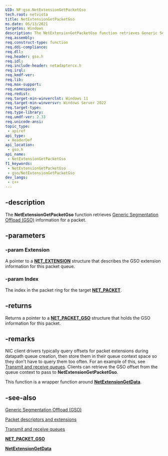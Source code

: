 ```yaml
---
UID: NF:gso.NetExtensionGetPacketGso
tech.root: netvista
title: NetExtensionGetPacketGso
ms.date: 05/13/2021
targetos: Windows
description: The NetExtensionGetPacketGso function retrieves Generic Segmentation Offload (GSO) information for a packet.
req.assembly: 
req.construct-type: function
req.ddi-compliance: 
req.dll: 
req.header: gso.h
req.idl: 
req.include-header: netadaptercx.h
req.irql: 
req.kmdf-ver: 
req.lib: 
req.max-support: 
req.namespace: 
req.redist: 
req.target-min-winverclnt: Windows 11
req.target-min-winversvr: Windows Server 2022
req.target-type: 
req.type-library: 
req.umdf-ver: 2.33
req.unicode-ansi: 
topic_type:
 - apiref
api_type:
 - HeaderDef
api_location:
 - gso.h
api_name:
 - NetExtensionGetPacketGso
f1_keywords:
 - NetExtensionGetPacketGso
 - gso/NetExtensionGetPacketGso
dev_langs:
 - c++
---
```


## -description

The **NetExtensionGetPacketGso** function retrieves [Generic Segmentation Offload (GSO)](/windows-hardware/drivers/netcx/gso-offload) information for a packet.

## -parameters

### -param Extension

A pointer to a [**NET_EXTENSION**](../extension/ns-extension-_net_extension.md) structure that describes the GSO extension information for this packet queue.

### -param Index

The index in the packet ring for the target [**NET_PACKET**](../packet/ns-packet-_net_packet.md).

## -returns

Returns a pointer to a [**NET_PACKET_GSO**](../gsotypes/ns-gsotypes-net_packet_gso.md) structure that holds the GSO information for this packet.

## -remarks

NIC client drivers typically query offsets for packet extensions during datapath queue creation, then store them in their queue context space so they don't have to query them too often. For an example of this, see [Transmit and receive queues](/windows-hardware/drivers/netcx/transmit-and-receive-queues). Clients can retrieve the GSO offset from the queue context to pass to **NetExtensionGetPacketGso**.

This function is a wrapper function around [**NetExtensionGetData**](../extension/nf-extension-netextensiongetdata.md).

## -see-also 

[Generic Segmentation Offload (GSO)](/windows-hardware/drivers/netcx/gso-offload)

[Packet descriptors and extensions](/windows-hardware/drivers/netcx/packet-descriptors-and-extensions)

[Transmit and receive queues](/windows-hardware/drivers/netcx/transmit-and-receive-queues)

[**NET_PACKET_GSO**](../gsotypes/ns-gsotypes-net_packet_gso.md)

[**NetExtensionGetData**](../extension/nf-extension-netextensiongetdata.md)


